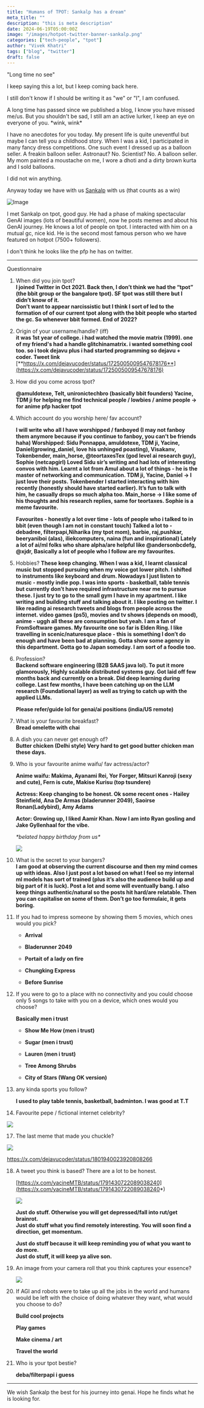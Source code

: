 ```yaml
---
title: "Humans of TPOT: Sankalp has a dream"
meta_title: ""
description: "this is meta description"
date: 2024-06-19T05:00:00Z
image: "/images/hotpot-twitter-banner-sankalp.png"
categories: ["tech-people", "tpot"]
author: "Vivek Khatri"
tags: ["blog", "twitter"]
draft: false
---
```


"Long time no see"

I keep saying this a lot, but I keep coming back here.

I still don't know if I should be writing it as "we" or "I", I am confused.

A long time has passed since we published a blog, I know you have missed me/us. But you shouldn't be sad, I still am an active lurker, I keep an eye on everyone of you. \*wink, wink\*

I have no anecdotes for you today. My present life is quite uneventful but maybe I can tell you a childhood story. When I was a kid, I participated in many fancy dress competitions. One such event I dressed up as a balloon seller. A freakin balloon seller. Astronaut? No. Scientist? No. A balloon seller. My mom painted a moustache on me, I wore a dhoti and a dirty brown kurta and I sold balloons.

I did not win anything.

Anyway today we have with us [Sankalp](https://x.com/dejavucoder) with us (that counts as a win)

![Image](https://pbs.twimg.com/profile_images/1692481211888025600/lUJUEO_p_400x400.jpg)

I met Sankalp on tpot, good guy. He had a phase of making spectacular GenAI images (lots of beautiful women), now he posts memes and about his GenAI journey. He knows a lot of people on tpot. I interacted with him on a mutual gc, nice kid. He is the second most famous person who we have featured on hotpot (7500+ followers).

I don't think he looks like the pfp he has on twitter.

---

Questionnaire

1. When did you join tpot?  
    **I joined Twitter in Oct 2021. Back then, I don’t think we had the “tpot” (the bbit group or the bangalore tpot). SF tpot was still there but I didn’t know of it.  
    Don’t want to appear narcissistic but I think I sort of led to the formation of of our current tpot along with the bbit people who started the gc. So whenever bbit formed. End of 2022?**
    
2. Origin of your username/handle? (iff)  
    **it was 1st year of college. i had watched the movie matrix (1999). one of my friend's had a handle glitchinamatrix. i wanted something cool too. so i took dejavu plus i had started programming so dejavu + coder. Tweet link** [**https://x.com/dejavucoder/status/1725005009547678176**](https://x.com/dejavucoder/status/1725005009547678176)
    
3. How did you come across tpot? 

    **@amuldotexe, Telt, unironictechbro (basically bbit founders)
    Yacine, TDM ji for helping me find technical people / lowbies / anime people -&gt; for anime pfp hacker tpot**
    
4. Which account do you worship here/ fav account?

    **I will write who all I have worshipped / fanboyed (I may not fanboy them anymore because if you continue to fanboy, you can’t be friends haha)
    Worshipped: Sidu Ponnappa, amuldotexe, TDM ji, Yacine, Daniel(growing_daniel, love his unhinged poasting), Visakanv, Tokenbender, main_horse, @teortaxesTex (god level ai research guy), Sophie (netcapgirl)
    Loved Sidu sir’s writing and had lots of interesting convos with him. Learnt a lot from Amul about a lot of things - he is the master of networking and communication. TDM ji, Yacine, Daniel -&gt; I just love their posts. Tokenbender I started interacting with him recently (honestly should have started earlier). It’s fun to talk with him, he casually drops so much alpha too.
    Main_horse -&gt; I like some of his thoughts and his research replies, same for teortaxes. Sophie is a meme favourite.**

    **Favourites - honestly a lot over time - lots of people who i talked to in bbit (even though I am not in constant touch)
    Talked a lot to - debadree, filterpapi,Niharika (my tpot mom), barbie, raj,pushkar, beeryaniboi (alas), iliekcomputers, naina (fun and inspirational)
    Lately a lot of ai/ml folks who share alpha/are helpful like @andersonbcdefg, @xjdr,  Basically a lot of people who I follow are my favourites.**

    
5. Hobbies? 
    **These keep changing.
    When I was a kid, I learnt classical music but stopped pursuing when my voice got lower pitch. I shifted to instruments like keyboard and drum. Nowadays I just listen to music - mostly indie pop.
    I was into sports - basketball, table tennis but currently don’t have required infrastructure near me to pursue these. I just try to go to the small gym I have in my apartment.
    I like writing and building stuff and talking about it.
    I like posting on twitter. I like reading ai research tweets and blogs from people across the internet.
    video games (ps5), movies and tv shows (depends on mood), anime - uggh all these are consumption but yeah. I am a fan of FromSoftware games. My favourite one so far is Elden Ring.
    I like travelling in scenic/naturesque place - this is something I don’t do enough and have been bad at planning. Gotta show some agency in this department. Gotta go to Japan someday.
    I am sort of a foodie too.**
        
6. Profession?  
    **Backend software engineering (B2B SAAS java lol). To put it more glamorously, Highly scalable distributed systems guy. Got laid off few months back and currently on a break. Did deep learning during college. Last few months, I have been catching up on the LLM research (Foundational layer) as well as trying to catch up with the applied LLMs.**
    
    **Please refer/guide lol for genai/ai positions (india/US remote)**
    
7. What is your favourite breakfast?  
    **Bread omelette with chai**
    
8. A dish you can never get enough of?  
    **Butter chicken (Delhi style) Very hard to get good butter chicken man these days.**
    
9. Who is your favourite anime waifu/ fav actress/actor?
    
    **Anime waifu: Makima, Ayanami Rei, Yor Forger, Mitsuri Kanroji (sexy and cute), Fern is cute, Makise Kurisu (top tsundere)**
    
    **Actress: Keep changing to be honest. Ok some recent ones - Hailey Steinfield, Ana De Armas (bladerunner 2049), Saoirse Ronan(Ladybird), Amy Adams**
    
    **Actor: Growing up, I liked Aamir Khan. Now I am into Ryan gosling and Jake Gyllenhaal for the vibe.**
    
    *\*belated happy birthday from us\**
    
    ![](https://cdn.hashnode.com/res/hashnode/image/upload/v1718640610176/288ebf1d-591c-4499-bada-070578e2b016.png)
    
10. What is the secret to your bangers?  
    **I am good at observing the current discourse and then my mind comes up with ideas. Also I just post a lot based on what I feel so my internal ml models has sort of trained (plus it’s also the audience build up and big part of it is luck). Post a lot and some will eventually bang. I also keep things authentic/natural so the posts hit hard/are relatable. Then you can capitalise on some of them. Don’t go too formulaic, it gets boring.**
    
11. If you had to impress someone by showing them 5 movies, which ones would you pick?
    
    * **Arrival**
        
    * **Bladerunner 2049**
        
    * **Portait of a lady on fire**
        
    * **Chungking Express**
        
    * **Before Sunrise**
        
12. If you were to go to a place with no connectivity and you could choose only 5 songs to take with you on a device, which ones would you choose?
    
    **Basically men i trust**
    
    * **Show Me How (men i trust)**
        
    * **Sugar (men i trust)**
        
    * **Lauren (men i trust)**
        
    * **Tree Among Shrubs**
        
    * **City of Stars (Wang OK version)**
        
13. any kinda sports you follow?
    
    **I used to play table tennis, basketball, badminton. I was good at T.T**
    
14. Favourite pepe / fictional internet celebrity?
    

![](https://lh7-us.googleusercontent.com/docsz/AD_4nXdFSH863woB3Vl-7Ta0rGp3IGvkYFUG8VU1U6z01eRnPBRkwxkB4dKxyqN0MLX23UgT1UZ0RM79vBSyBb8TDLUB-fkIkZAPXwz4V_IGXyy8FjKL7wRr073kUqosW_dH9aRxfSA-c3tvqsaKHkTwAC2Qh9mT?key=rQu3_O1AghhHNIFQzkJxgQ)

17. The last meme that made you chuckle?
    

![](https://lh7-us.googleusercontent.com/docsz/AD_4nXeHz42X0Qw-qCzhWNkxfvztRKkbZk674FmU5cbIimupOuPiLoMn8DFGSLdAlnlBK1W06-tEkR9kVfqSNua0htpD6ygmyMZaUHfwXyjZ7uZsgKqKIT3Nd0eNpW6pAlmYBBmtqXPYIr2ehnHuwEs-XJ8d_FCP?key=rQu3_O1AghhHNIFQzkJxgQ)

https://x.com/dejavucoder/status/1801940023920808266

18. A tweet you think is based? There are a lot to be honest.
    
    [https://x.com/yacineMTB/status/1791430722089038240](https://x.com/yacineMTB/status/1791430722089038240*)
    
    ![](https://lh7-us.googleusercontent.com/docsz/AD_4nXf0C2r_eBn5stXF8sJL3P1f2bptfCLiBTMAXRQ0liHX5dD1vzF2V-PKPIj6FKUYSwBaTqAWilWz_T4GhYJ6Pfx_iQxcjp-IfExmbi46n_t6nN-8nunOHKpCP9BydkRb1kvLximaVY7MAg8FqeLYjezAYVHE?key=rQu3_O1AghhHNIFQzkJxgQ)
    
    **Just do stuff. Otherwise you will get depressed/fall into rut/get brainrot.  
    Just do stuff what you find remotely interesting. You will soon find a direction, get momentum.**
    
    **Just do stuff because it will keep reminding you of what you want to do more.  
    Just do stuff, it will keep ya alive son.**
    
19. An image from your camera roll that you think captures your essence?
    
    ![](https://cdn.hashnode.com/res/hashnode/image/upload/v1718777684276/cb86de8d-ae7d-4a54-8cd9-1184d7fbef8f.png)
    
20. If AGI and robots were to take up all the jobs in the world and humans would be left with the choice of doing whatever they want, what would you choose to do?
    
    **Build cool projects**
    
    **Play games**
    
    **Make cinema / art**
    
    **Travel the world**
    
21. Who is your tpot bestie?
    
    **deba/filterpapi i guess**
    

---

We wish Sankalp the best for his journey into genai. Hope he finds what he is looking for.